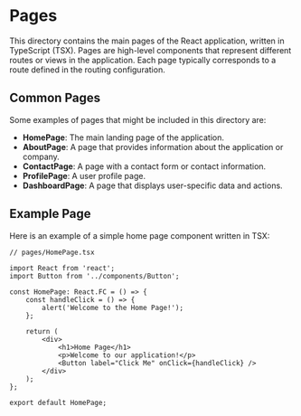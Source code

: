# Pages

This directory contains the main pages of the React application, written in TypeScript (TSX). Pages are high-level components that represent different routes or views in the application. Each page typically corresponds to a route defined in the routing configuration.

## Common Pages

Some examples of pages that might be included in this directory are:

- **HomePage**: The main landing page of the application.
- **AboutPage**: A page that provides information about the application or company.
- **ContactPage**: A page with a contact form or contact information.
- **ProfilePage**: A user profile page.
- **DashboardPage**: A page that displays user-specific data and actions.

## Example Page

Here is an example of a simple home page component written in TSX:

```tsx
// pages/HomePage.tsx

import React from 'react';
import Button from '../components/Button';

const HomePage: React.FC = () => {
    const handleClick = () => {
        alert('Welcome to the Home Page!');
    };

    return (
        <div>
            <h1>Home Page</h1>
            <p>Welcome to our application!</p>
            <Button label="Click Me" onClick={handleClick} />
        </div>
    );
};

export default HomePage;
```

